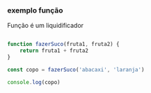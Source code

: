 ### exemplo função


Função é um liquidificador 

````javascript

function fazerSuco(fruta1, fruta2) {
    return fruta1 + fruta2
}

const copo = fazerSuco('abacaxi', 'laranja')

console.log(copo)


````



